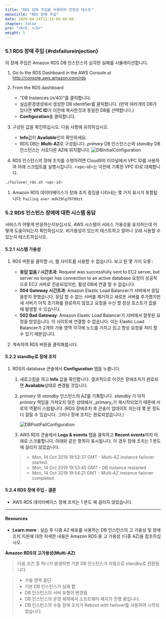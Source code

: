 ```yaml
---
title: "RDS 장애 주입을 사용하여 안정성 테스트"
menutitle: "RDS 장애 주입"
date: 2020-04-24T11:16:09-04:00
chapter: false
pre: "<b>5. </b>"
weight: 5
---
```


### 5.1 RDS 장애 주입 {#rdsfailureinjection}

이 장애 주입은 Amazon RDS DB 인스턴스의 심각한 실패를 시뮬레이션합니다.

1. Go to the RDS Dashboard in the AWS Console at <http://console.aws.amazon.com/rds>

1. From the RDS dashboard
      * "DB Instances (_n_/40)"를 클릭합니다.
      * 실습환경생성에서 생성한 DB identifier를 클릭합니다. (만약 여러개의 DB가 있다면 **VPC ID**가 이전에 복사한것과 동일한 DB를 선택합니다.)
      * **Configuration**을 클릭합니다.

1. 구성된 값을 확인하십시오. 다음 사항에 유의하십시오.
      * **Info**값이 **Available**인지 확인하세요.
      * RDS DB는 **Multi-AZ**로 구성됩니다. _primary_ DB 인스턴스는와 _standby_ DB 인스턴스는 서로다른 AZ에 위치합니다.
        ![DBInitialConfiguration](/Reliability/300_Testing_for_Resiliency_of_EC2_RDS_and_S3/Images/DBInitialConfiguration.png)

1. RDS 인스턴스의 장애 조치를 수행하려면 Cloud9의 터미널에서 VPC ID를 사용하여 아래 스크립트를 실행시킵니다. \<vpc-id\>는 이전에 기록한 VPC ID로 대체합니다.
```bash
./failover_rds.sh <vpc-id>
```

1. Amazon RDS 데이터베이스가 장애 조치 중임을 나타내는 몇 가지 표시가 포함됩니다: `Failing over mdk29lg78789zt`

### 5.2 RDS 인스턴스 장애에 대한 시스템 응답

서비스가 어떻게 반응하는지보십시오. AWS 시스템이 서비스 가용성을 유지하는데 어떻게 도움이되는지 확인하십시오. 비가용성이 있는지 테스트하고 얼마나 오래 사용할 수 있는지 테스트하십시오.

#### 5.2.1 시스템 가용성

1. RDS 버튼을 클릭할 시, 웹 사이트를 사용할 수 없습니다. 보고 된 몇 가지 오류 :
      * **응답 없음 / 시간초과**: Request was successfully sent to EC2 server, but server no longer has connection to an active database
      요청이 성공적으로 EC2 서버로 전송되었지만, 활성 DB에 연결 할 수 없습니다.
      * **504 Gateway 시간초과**: Amazon Elastic Load Balancer가 서버에서 응답을받지 못했습니다. 응답 할 수 없는 서버를 제거하고 새로운 서버를 추가했지만 새 서버가 아직 초기화를 완료하지 않았고 요청을 수신 할 정상 호스트가 없을 때 발생할 수 있습니다.
      * **502 Bad Gateway**: Amazon Elastic Load Balancer가 서버에서 잘못된 요청을 받았습니다. 이 사이트에 연결할 수 없습니다. 이는 Elastic Load Balancer가 2개의 가용 영역 각각에 노드를 가지고 있고 항상 요청을 처리 할 수 있기 때문입니다.

1. 계속하여 RDS 버튼을 클릭해봅시다.

#### 5.2.2  standby로 장애 조치

1. RDS의 database 콘솔에서 **Configuration** 탭을 누릅니다.
      1. 새로고침을 하고 **Info** 값을 확인합니다. 결과적으로 이것은 장애조치가 완료되면 **Available**상태로 변경될 것입니다.
      1. _primary_ 와 _standby_ 인스턴스의 AZ를 기록합니다. 
      _standby_ 가 아직 _primary_ 책임을 가져오지 않은 상태에서 _primary_가 재시작되었기 때문에 서로의 역활이 스왑됩니다. (RDS 장애조치 후 콘솔이 업데이트 되는데 몇 분 정도 더 걸릴 수 있습니다. 그러나 장애 조치는 완료되었습니다.)


         ![DBPostFailConfiguration](/Reliability/300_Testing_for_Resiliency_of_EC2_RDS_and_S3/Images/DBPostFailConfiguration.png)

      1. AWS RDS 콘솔에서 **Logs & events** 탭을 클릭하고 **Recent events**까지 아래로 스크롤합니다. 아래와 같은 항목이 표시됩니다. 이 경우 장애 조치는 1 분도 채 걸리지 않았습니다.

      > * Mon, 14 Oct 2019 19:53:37 GMT - Multi-AZ instance failover started.
      > * Mon, 14 Oct 2019 19:53:45 GMT - DB instance restarted
      > * Mon, 14 Oct 2019 19:54:21 GMT - Multi-AZ instance failover completed

#### 5.2.4 RDS 장애 주입 - 결론

* AWS RDS 데이터베이스 장애 조치는 1 분도 채 걸리지 않았습니다.

---

#### Resources

* __Learn more__ : 실습 후 다중 AZ 배포를 사용하는 DB 인스턴스의 고 가용성 및 장애 조치 지원에 대한 자세한 내용은 Amazon RDS 용 고 가용성 (다중 AZ)을 참조하십시오.

**Amazon RDS의 고가용성(Multi-AZ)**
> 다음 조건 중 하나가 발생하면 기본 DB 인스턴스가 자동으로 standby로 전환됩니다.

> * 가용 영역 중단
> * 기본 DB 인스턴스가 실패 함
> * DB 인스턴스의 서버 유형이 변경됨
> * DB 인스턴스의 운영 체제에서 소프트웨어 패치가 진행 중입니다.
> * DB 인스턴스의 수동 장애 조치가 Reboot with failover를 사용하여 시작되었습니다.